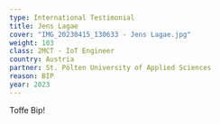 ```yaml
---
type: International Testimonial
title: Jens Lagae
cover: "IMG_20230415_130633 - Jens Lagae.jpg"
weight: 103
class: 2MCT - IoT Engineer
country: Austria
partner: St. Pölten University of Applied Sciences
reason: BIP
year: 2023
---
```


Toffe Bip!